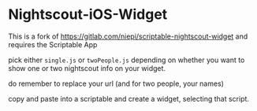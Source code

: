 # Nightscout-iOS-Widget
This is a fork of https://gitlab.com/niepi/scriptable-nightscout-widget and requires the Scriptable App

pick either `single.js` or `twoPeople.js` depending on whether you want to show one or two nightscout info on your widget.

do remember to replace your url (and for two people, your names)

copy and paste into a scriptable and create a widget, selecting that script.
